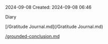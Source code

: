 2024-09-08
Created: 2024-09-08 06:46

Diary 

[/Gratitude Journal.md](/Gratitude Journal.md)

[/grounded-conclusion.md](/grounded-conclusion.md)

